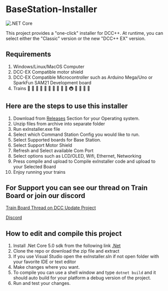 # BaseStation-Installer

![.NET Core](https://github.com/DCC-EX/exInstaller/workflows/.NET%20Core/badge.svg)

This project provides a "one-click" installer for DCC++. At runtime, you can select either the "Classic" version or the new "DCC++ EX" version.

## Requirements

1. Windows/Linux/MacOS Computer
2. DCC-EX Compatible motor shield
3. DCC-EX Compatible Microcontroller such as Arduino Mega/Uno or SparkFun SAM21 Development board
4. Trains 🚄 🚅 🚈 🚝 🚞 🚃 🚋 🚆 🚉 🚊 🚇 🚟 🚠 🚡 🚂

## Here are the steps to use this installer

1. Download from [Releases](https://github.com/DCC-EX/exInstaller/releases) Section for your Operating system.
2. Unzip files from archive into separate folder
3. Run exInstaller.exe file
4. Select which Command Station Config you would like to run.
5. Select Supported boards for Base Station.
6. Select Support Motor Shield
7. Refresh and Select available Com Port
8. Select options such as LCD/OLED, Wifi, Ethernet, Networking
8. Press compile and upload to Compile exInstaller code and upload to your Selected Board
9. Enjoy running your trains

## For Support you can see our thread on Train Board or join our discord

[Train Board Thread on DCC Update Project](https://www.trainboard.com/highball/index.php?threads/dcc-update-project-2020.130071/)

[Discord](https://discord.gg/y2sB4Fp)

## How to edit and compile this project

1. Install .Net Core 5.0 sdk from the following link [.Net](https://dotnet.microsoft.com/download)
2. Clone the repo or download the zip file and extract
3. If you use Visual Studio open the exInstaller.sln if not open folder with your favorite IDE or text editor
4. Make changes where you want.
5. To compile you can use a shell window and type `dotnet build` and it should auto build for your platform a debug version of the project. 
6. Run and test your changes.